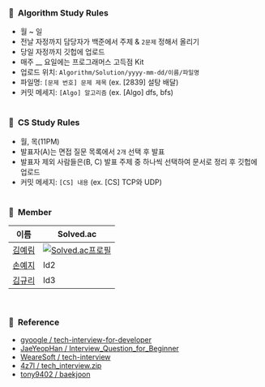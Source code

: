 ### 📍&nbsp;&nbsp;Algorithm Study Rules
- 월 ~ 일
- 전날 자정까지 담당자가 백준에서 주제 & `2문제` 정해서 올리기   
- 당일 자정까지 깃헙에 업로드
- 매주 __ 요일에는 프로그래머스 고득점 Kit
- 업로드 위치: `Algorithm/Solution/yyyy-mm-dd/이름/파일명`
- 파일명: `[문제 번호] 문제 제목` (ex. [2839] 설탕 배달)
- 커밋 메세지: `[Algo] 알고리즘` (ex. [Algo] dfs, bfs)
<br/><br/>

### 📍&nbsp;&nbsp;CS Study Rules
- 월, 목(11PM)
- 발표자(A)는 면접 질문 목록에서 `2개` 선택 후 발표
- 발표자 제외 사람들은(B, C) 발표 주제 중 하나씩 선택하여 문서로 정리 후 깃헙에 업로드
- 커밋 메세지: `[CS] 내용` (ex. [CS] TCP와 UDP)
<br/><br/>

### 👥&nbsp;&nbsp;Member
|이름|Solved.ac|
|------|------------|
|[김예림](https://github.com/aerimforest)|[![Solved.ac프로필](http://mazassumnida.wtf/api/mini/generate_badge?boj=yerim5287)](https://solved.ac/yerim5287)|
|[손예지](https://github.com/yezgoget)|Id2|
|[김규리](https://github.com/bnfkim)|Id3|  

<br/>

### 📂&nbsp;&nbsp;Reference
- [gyoogle / tech-interview-for-developer](https://github.com/gyoogle/tech-interview-for-developer)
- [JaeYeopHan / Interview_Question_for_Beginner](https://github.com/JaeYeopHan/Interview_Question_for_Beginner)
- [WeareSoft / tech-interview](https://github.com/WeareSoft/tech-interview)
- [4z7l / tech_interview.zip](https://github.com/4z7l/tech_interview.zip)
- [tony9402 / baekjoon](https://github.com/tony9402/baekjoon)
